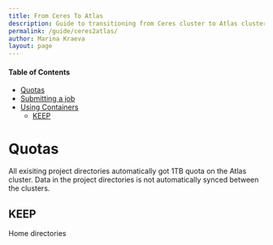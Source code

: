 ```yaml
---
title: From Ceres To Atlas
description: Guide to transitioning from Ceres cluster to Atlas cluster
permalink: /guide/ceres2atlas/
author: Marina Kraeva
layout: page
---
```


#### Table of Contents
* [Quotas](#quotas)
* [Submitting a job](#submitting-a-job)
* [Using Containers](#using-containers)
  * [KEEP](#keep) 

# Quotas

All exisiting project directories automatically got 1TB quota on the Atlas cluster. Data in the project directories is not automatically synced between the clusters.

## KEEP

Home directories
